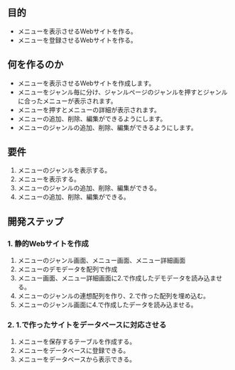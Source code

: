 ## 目的
* メニューを表示させるWebサイトを作る。
* メニューを登録させるWebサイトを作る。

## 何を作るのか

* メニューを表示させるWebサイトを作成します。
* メニューをジャンル毎に分け、ジャンルページのジャンルを押すとジャンルに合ったメニューが表示されます。
* メニューを押すとメニューの詳細が表示されます。
* メニューの追加、削除、編集ができるようにします。
* メニューのジャンルの追加、削除、編集ができるようにします。

## 要件

1. メニューのジャンルを表示する。
2. メニューを表示する。
3. メニューのジャンルの追加、削除、編集ができる。
4. メニューの追加、削除、編集ができる。

## 開発ステップ

### 1. 静的Webサイトを作成
1. メニューのジャンル画面、メニュー画面、メニュー詳細画面
2. メニューのデモデータを配列で作成
3. メニュー画面、メニュー詳細画面に2.で作成したデモデータを読み込ませる。
4. メニューのジャンルの連想配列を作り、2.で作った配列を埋め込む。
5. メニューのジャンル画面に4.で作成したデータを読み込ませる。

### 2. 1.で作ったサイトをデータベースに対応させる
1. メニューを保存するテーブルを作成する。
2. メニューをデータベースに登録できる。
3. メニューをデータベースから表示できる。
